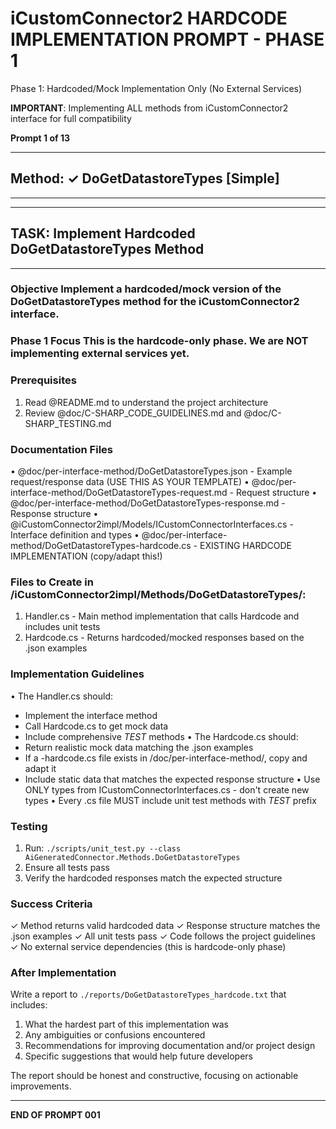 # iCustomConnector2 HARDCODE IMPLEMENTATION PROMPT - PHASE 1

Phase 1: Hardcoded/Mock Implementation Only (No External Services)

**IMPORTANT**: Implementing ALL methods from iCustomConnector2 interface for full compatibility

**Prompt 1 of 13**

---

## Method: ✓ DoGetDatastoreTypes [Simple]

---

---
## TASK: Implement Hardcoded DoGetDatastoreTypes Method
---

### Objective Implement a hardcoded/mock version of the DoGetDatastoreTypes method for the iCustomConnector2 interface.

### Phase 1 Focus This is the hardcode-only phase. We are NOT implementing external services yet.

### Prerequisites
1. Read @README.md to understand the project architecture
2. Review @doc/C-SHARP_CODE_GUIDELINES.md and @doc/C-SHARP_TESTING.md

### Documentation Files
• @doc/per-interface-method/DoGetDatastoreTypes.json - Example request/response data (USE THIS AS YOUR TEMPLATE)
• @doc/per-interface-method/DoGetDatastoreTypes-request.md - Request structure
• @doc/per-interface-method/DoGetDatastoreTypes-response.md - Response structure
• @iCustomConnector2impl/Models/ICustomConnectorInterfaces.cs - Interface definition and types
• @doc/per-interface-method/DoGetDatastoreTypes-hardcode.cs - EXISTING HARDCODE IMPLEMENTATION (copy/adapt this!)

### Files to Create in /iCustomConnector2impl/Methods/DoGetDatastoreTypes/:
1. Handler.cs - Main method implementation that calls Hardcode and includes unit tests
2. Hardcode.cs - Returns hardcoded/mocked responses based on the .json examples

### Implementation Guidelines
• The Handler.cs should:
  - Implement the interface method
  - Call Hardcode.cs to get mock data
  - Include comprehensive _TEST_ methods
• The Hardcode.cs should:
  - Return realistic mock data matching the .json examples
  - If a -hardcode.cs file exists in /doc/per-interface-method/, copy and adapt it
  - Include static data that matches the expected response structure
• Use ONLY types from ICustomConnectorInterfaces.cs - don't create new types
• Every .cs file MUST include unit test methods with _TEST_ prefix

### Testing
1. Run: `./scripts/unit_test.py --class AiGeneratedConnector.Methods.DoGetDatastoreTypes`
2. Ensure all tests pass
3. Verify the hardcoded responses match the expected structure

### Success Criteria
✓ Method returns valid hardcoded data
✓ Response structure matches the .json examples
✓ All unit tests pass
✓ Code follows the project guidelines
✓ No external service dependencies (this is hardcode-only phase)

### After Implementation
Write a report to `./reports/DoGetDatastoreTypes_hardcode.txt` that includes:
1. What the hardest part of this implementation was
2. Any ambiguities or confusions encountered
3. Recommendations for improving documentation and/or project design
4. Specific suggestions that would help future developers

The report should be honest and constructive, focusing on actionable improvements.


---

**END OF PROMPT 001**
